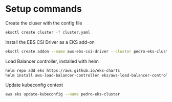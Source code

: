# Setup commands

Create the cluser with the config file

```sh
eksctl create cluster -f cluster.yaml
```

Install the EBS CSI Driver as a EKS add-on

```sh
eksctl create addon --name aws-ebs-csi-driver --cluster pedro-eks-cluster --force
```

Load Balancer controller, installed with helm
```sh
helm repo add eks https://aws.github.io/eks-charts
helm install aws-load-balancer-controller eks/aws-load-balancer-controller -n kube-system --set clusterName=pedro-eks-cluster
```

Update kubeconfig context
```sh
aws eks update-kubeconfig --name pedro-eks-cluster
```

